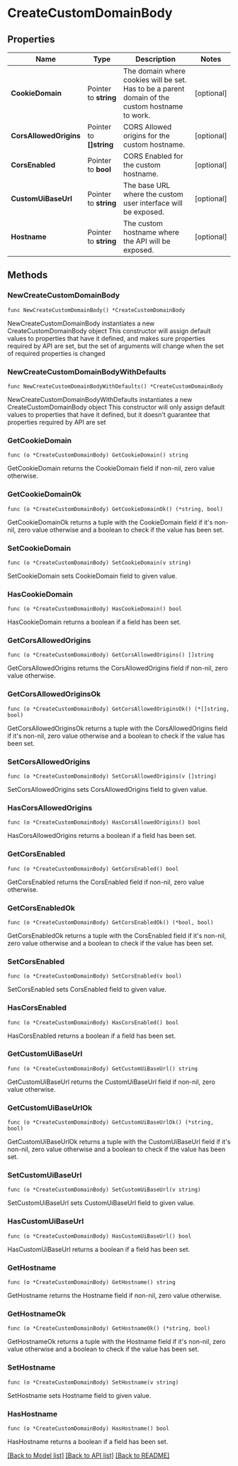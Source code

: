 # CreateCustomDomainBody

## Properties

Name | Type | Description | Notes
------------ | ------------- | ------------- | -------------
**CookieDomain** | Pointer to **string** | The domain where cookies will be set. Has to be a parent domain of the custom hostname to work. | [optional] 
**CorsAllowedOrigins** | Pointer to **[]string** | CORS Allowed origins for the custom hostname. | [optional] 
**CorsEnabled** | Pointer to **bool** | CORS Enabled for the custom hostname. | [optional] 
**CustomUiBaseUrl** | Pointer to **string** | The base URL where the custom user interface will be exposed. | [optional] 
**Hostname** | Pointer to **string** | The custom hostname where the API will be exposed. | [optional] 

## Methods

### NewCreateCustomDomainBody

`func NewCreateCustomDomainBody() *CreateCustomDomainBody`

NewCreateCustomDomainBody instantiates a new CreateCustomDomainBody object
This constructor will assign default values to properties that have it defined,
and makes sure properties required by API are set, but the set of arguments
will change when the set of required properties is changed

### NewCreateCustomDomainBodyWithDefaults

`func NewCreateCustomDomainBodyWithDefaults() *CreateCustomDomainBody`

NewCreateCustomDomainBodyWithDefaults instantiates a new CreateCustomDomainBody object
This constructor will only assign default values to properties that have it defined,
but it doesn't guarantee that properties required by API are set

### GetCookieDomain

`func (o *CreateCustomDomainBody) GetCookieDomain() string`

GetCookieDomain returns the CookieDomain field if non-nil, zero value otherwise.

### GetCookieDomainOk

`func (o *CreateCustomDomainBody) GetCookieDomainOk() (*string, bool)`

GetCookieDomainOk returns a tuple with the CookieDomain field if it's non-nil, zero value otherwise
and a boolean to check if the value has been set.

### SetCookieDomain

`func (o *CreateCustomDomainBody) SetCookieDomain(v string)`

SetCookieDomain sets CookieDomain field to given value.

### HasCookieDomain

`func (o *CreateCustomDomainBody) HasCookieDomain() bool`

HasCookieDomain returns a boolean if a field has been set.

### GetCorsAllowedOrigins

`func (o *CreateCustomDomainBody) GetCorsAllowedOrigins() []string`

GetCorsAllowedOrigins returns the CorsAllowedOrigins field if non-nil, zero value otherwise.

### GetCorsAllowedOriginsOk

`func (o *CreateCustomDomainBody) GetCorsAllowedOriginsOk() (*[]string, bool)`

GetCorsAllowedOriginsOk returns a tuple with the CorsAllowedOrigins field if it's non-nil, zero value otherwise
and a boolean to check if the value has been set.

### SetCorsAllowedOrigins

`func (o *CreateCustomDomainBody) SetCorsAllowedOrigins(v []string)`

SetCorsAllowedOrigins sets CorsAllowedOrigins field to given value.

### HasCorsAllowedOrigins

`func (o *CreateCustomDomainBody) HasCorsAllowedOrigins() bool`

HasCorsAllowedOrigins returns a boolean if a field has been set.

### GetCorsEnabled

`func (o *CreateCustomDomainBody) GetCorsEnabled() bool`

GetCorsEnabled returns the CorsEnabled field if non-nil, zero value otherwise.

### GetCorsEnabledOk

`func (o *CreateCustomDomainBody) GetCorsEnabledOk() (*bool, bool)`

GetCorsEnabledOk returns a tuple with the CorsEnabled field if it's non-nil, zero value otherwise
and a boolean to check if the value has been set.

### SetCorsEnabled

`func (o *CreateCustomDomainBody) SetCorsEnabled(v bool)`

SetCorsEnabled sets CorsEnabled field to given value.

### HasCorsEnabled

`func (o *CreateCustomDomainBody) HasCorsEnabled() bool`

HasCorsEnabled returns a boolean if a field has been set.

### GetCustomUiBaseUrl

`func (o *CreateCustomDomainBody) GetCustomUiBaseUrl() string`

GetCustomUiBaseUrl returns the CustomUiBaseUrl field if non-nil, zero value otherwise.

### GetCustomUiBaseUrlOk

`func (o *CreateCustomDomainBody) GetCustomUiBaseUrlOk() (*string, bool)`

GetCustomUiBaseUrlOk returns a tuple with the CustomUiBaseUrl field if it's non-nil, zero value otherwise
and a boolean to check if the value has been set.

### SetCustomUiBaseUrl

`func (o *CreateCustomDomainBody) SetCustomUiBaseUrl(v string)`

SetCustomUiBaseUrl sets CustomUiBaseUrl field to given value.

### HasCustomUiBaseUrl

`func (o *CreateCustomDomainBody) HasCustomUiBaseUrl() bool`

HasCustomUiBaseUrl returns a boolean if a field has been set.

### GetHostname

`func (o *CreateCustomDomainBody) GetHostname() string`

GetHostname returns the Hostname field if non-nil, zero value otherwise.

### GetHostnameOk

`func (o *CreateCustomDomainBody) GetHostnameOk() (*string, bool)`

GetHostnameOk returns a tuple with the Hostname field if it's non-nil, zero value otherwise
and a boolean to check if the value has been set.

### SetHostname

`func (o *CreateCustomDomainBody) SetHostname(v string)`

SetHostname sets Hostname field to given value.

### HasHostname

`func (o *CreateCustomDomainBody) HasHostname() bool`

HasHostname returns a boolean if a field has been set.


[[Back to Model list]](../README.md#documentation-for-models) [[Back to API list]](../README.md#documentation-for-api-endpoints) [[Back to README]](../README.md)


